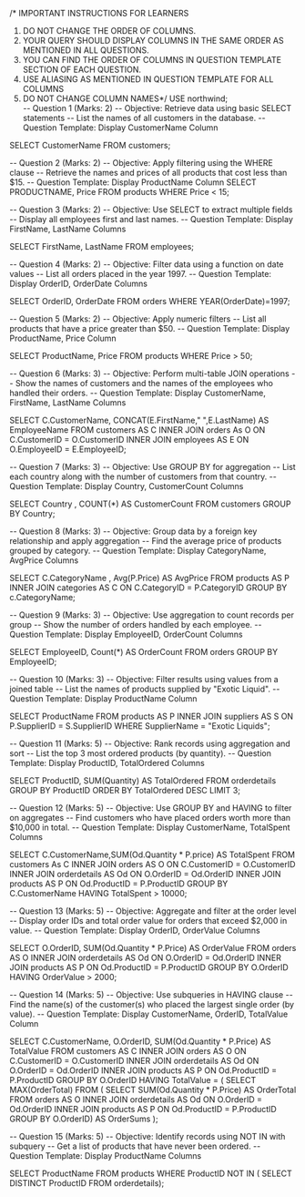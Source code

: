 /* IMPORTANT INSTRUCTIONS FOR LEARNERS
1) DO NOT CHANGE THE ORDER OF COLUMNS.
2) YOUR QUERY SHOULD DISPLAY COLUMNS IN THE SAME ORDER AS MENTIONED IN ALL QUESTIONS.
3) YOU CAN FIND THE ORDER OF COLUMNS IN QUESTION TEMPLATE SECTION OF EACH QUESTION.
4) USE ALIASING AS MENTIONED IN QUESTION TEMPLATE FOR ALL COLUMNS
5) DO NOT CHANGE COLUMN NAMES*/
     USE northwind;              
-- Question 1 (Marks: 2)
-- Objective: Retrieve data using basic SELECT statements
-- List the names of all customers in the database.
-- Question Template: Display CustomerName Column

SELECT CustomerName FROM customers;

-- Question 2 (Marks: 2)
-- Objective: Apply filtering using the WHERE clause
-- Retrieve the names and prices of all products that cost less than $15.
-- Question Template: Display ProductName Column
SELECT PRODUCTNAME, Price FROM products WHERE Price < 15;

-- Question 3 (Marks: 2)
-- Objective: Use SELECT to extract multiple fields
-- Display all employees first and last names.
-- Question Template: Display FirstName, LastName Columns

SELECT FirstName, LastName FROM employees;

-- Question 4 (Marks: 2)
-- Objective: Filter data using a function on date values
-- List all orders placed in the year 1997.
-- Question Template: Display OrderID, OrderDate Columns

SELECT OrderID, OrderDate FROM orders WHERE YEAR(OrderDate)=1997;

-- Question 5 (Marks: 2)
-- Objective: Apply numeric filters
-- List all products that have a price greater than $50.
-- Question Template: Display ProductName, Price Column

SELECT ProductName, Price FROM products WHERE Price > 50;

-- Question 6 (Marks: 3)
-- Objective: Perform multi-table JOIN operations
-- Show the names of customers and the names of the employees who handled their orders.
-- Question Template: Display CustomerName, FirstName, LastName Columns

SELECT C.CustomerName, CONCAT(E.FirstName," ",E.LastName) AS EmployeeName
FROM customers AS C INNER JOIN orders As O
ON C.CustomerID = O.CustomerID
INNER JOIN employees AS E
ON O.EmployeeID = E.EmployeeID;

-- Question 7 (Marks: 3)
-- Objective: Use GROUP BY for aggregation
-- List each country along with the number of customers from that country.
-- Question Template: Display Country, CustomerCount Columns

SELECT Country , COUNT(*) AS CustomerCount
FROM customers
GROUP BY Country;

-- Question 8 (Marks: 3)
-- Objective: Group data by a foreign key relationship and apply aggregation
-- Find the average price of products grouped by category.
-- Question Template: Display CategoryName, AvgPrice Columns

SELECT C.CategoryName , Avg(P.Price) AS AvgPrice
FROM products AS P INNER JOIN categories AS C
ON C.CategoryID = P.CategoryID
GROUP BY c.CategoryName;

-- Question 9 (Marks: 3)
-- Objective: Use aggregation to count records per group
-- Show the number of orders handled by each employee.
-- Question Template: Display EmployeeID, OrderCount Columns

SELECT EmployeeID, Count(*) AS OrderCount 
FROM orders
GROUP BY EmployeeID;

-- Question 10 (Marks: 3)
-- Objective: Filter results using values from a joined table
-- List the names of products supplied by "Exotic Liquid".
-- Question Template: Display ProductName Column

SELECT ProductName
FROM products AS P INNER JOIN suppliers AS S
ON P.SupplierID = S.SupplierID
WHERE SupplierName = "Exotic Liquids";

-- Question 11 (Marks: 5)
-- Objective: Rank records using aggregation and sort
-- List the top 3 most ordered products (by quantity).
-- Question Template: Display ProductID, TotalOrdered Columns

SELECT ProductID, SUM(Quantity) AS TotalOrdered
FROM orderdetails
GROUP BY ProductID
ORDER BY TotalOrdered DESC
LIMIT 3;

-- Question 12 (Marks: 5)
-- Objective: Use GROUP BY and HAVING to filter on aggregates
-- Find customers who have placed orders worth more than $10,000 in total.
-- Question Template: Display CustomerName, TotalSpent Columns

SELECT C.CustomerName,SUM(Od.Quantity * P.price) AS TotalSpent
FROM customers As C INNER JOIN orders AS O
ON C.CustomerID = O.CustomerID
INNER JOIN orderdetails AS Od
ON O.OrderID = Od.OrderID
INNER JOIN products AS P
ON Od.ProductID = P.ProductID
GROUP BY C.CustomerName
HAVING TotalSpent > 10000;

-- Question 13 (Marks: 5)
-- Objective: Aggregate and filter at the order level
-- Display order IDs and total order value for orders that exceed $2,000 in value.
-- Question Template: Display OrderID, OrderValue Columns

SELECT O.OrderID, SUM(Od.Quantity * P.Price) AS OrderValue
FROM orders AS O INNER JOIN orderdetails AS Od
ON O.OrderID = Od.OrderID
INNER JOIN products AS P
ON Od.ProductID = P.ProductID
GROUP BY O.OrderID
HAVING OrderValue > 2000;

-- Question 14 (Marks: 5)
-- Objective: Use subqueries in HAVING clause
-- Find the name(s) of the customer(s) who placed the largest single order (by value).
-- Question Template: Display CustomerName, OrderID, TotalValue Column

SELECT C.CustomerName, O.OrderID, SUM(Od.Quantity * P.Price) AS TotalValue
FROM customers AS C INNER JOIN orders AS O
ON C.CustomerID = O.CustomerID
INNER JOIN orderdetails AS Od
ON O.OrderID = Od.OrderID
INNER JOIN products AS P
ON Od.ProductID = P.ProductID
GROUP BY O.OrderID
HAVING TotalValue = ( SELECT MAX(OrderTotal) 
						FROM ( SELECT SUM(Od.Quantity * P.Price) AS OrderTotal
								FROM orders AS O INNER JOIN orderdetails AS Od
                                ON O.OrderID = Od.OrderID
                                INNER JOIN products AS P
                                ON Od.ProductID = P.ProductID
                                GROUP BY O.OrderID) AS OrderSums
	);

-- Question 15 (Marks: 5)
-- Objective: Identify records using NOT IN with subquery
-- Get a list of products that have never been ordered.
-- Question Template: Display ProductName Columns

SELECT ProductName 
FROM products
WHERE ProductID NOT IN ( SELECT DISTINCT ProductID FROM orderdetails);
